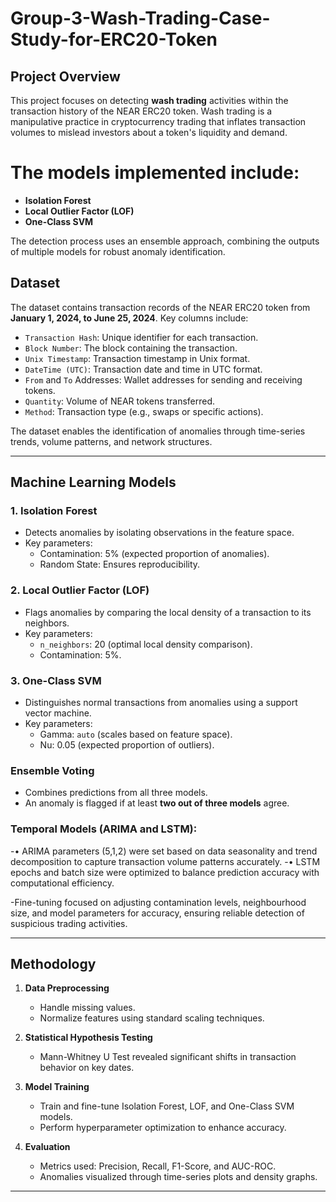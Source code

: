 # Group-3-Wash-Trading-Case-Study-for-ERC20-Token

## Project Overview
This project focuses on detecting **wash trading** activities within the transaction history of the NEAR ERC20 token. Wash trading is a manipulative practice in cryptocurrency trading that inflates transaction volumes to mislead investors about a token's liquidity and demand. 
# The models implemented include:
- **Isolation Forest**
- **Local Outlier Factor (LOF)**
- **One-Class SVM**

The detection process uses an ensemble approach, combining the outputs of multiple models for robust anomaly identification.

## Dataset
The dataset contains transaction records of the NEAR ERC20 token from **January 1, 2024, to June 25, 2024**. Key columns include:
- `Transaction Hash`: Unique identifier for each transaction.
- `Block Number`: The block containing the transaction.
- `Unix Timestamp`: Transaction timestamp in Unix format.
- `DateTime (UTC)`: Transaction date and time in UTC format.
- `From` and `To` Addresses: Wallet addresses for sending and receiving tokens.
- `Quantity`: Volume of NEAR tokens transferred.
- `Method`: Transaction type (e.g., swaps or specific actions).

The dataset enables the identification of anomalies through time-series trends, volume patterns, and network structures.

---

## Machine Learning Models
### 1. **Isolation Forest**
- Detects anomalies by isolating observations in the feature space.
- Key parameters:
  - Contamination: 5% (expected proportion of anomalies).
  - Random State: Ensures reproducibility.

### 2. **Local Outlier Factor (LOF)**
- Flags anomalies by comparing the local density of a transaction to its neighbors.
- Key parameters:
  - `n_neighbors`: 20 (optimal local density comparison).
  - Contamination: 5%.

### 3. **One-Class SVM**
- Distinguishes normal transactions from anomalies using a support vector machine.
- Key parameters:
  - Gamma: `auto` (scales based on feature space).
  - Nu: 0.05 (expected proportion of outliers).

### Ensemble Voting
- Combines predictions from all three models.
- An anomaly is flagged if at least **two out of three models** agree.
### Temporal Models (ARIMA and LSTM):

-• ARIMA parameters (5,1,2) were set based on data seasonality and trend
decomposition to capture transaction volume patterns accurately.
-• LSTM epochs and batch size were optimized to balance prediction accuracy
with computational efficiency.

-Fine-tuning focused on adjusting contamination levels, neighbourhood size, and model
parameters for accuracy, ensuring reliable detection of suspicious trading activities.

---

## Methodology
1. **Data Preprocessing**
   - Handle missing values.
   - Normalize features using standard scaling techniques.

2. **Statistical Hypothesis Testing**
   - Mann-Whitney U Test revealed significant shifts in transaction behavior on key dates.

3. **Model Training**
   - Train and fine-tune Isolation Forest, LOF, and One-Class SVM models.
   - Perform hyperparameter optimization to enhance accuracy.

4. **Evaluation**
   - Metrics used: Precision, Recall, F1-Score, and AUC-ROC.
   - Anomalies visualized through time-series plots and density graphs.

---

